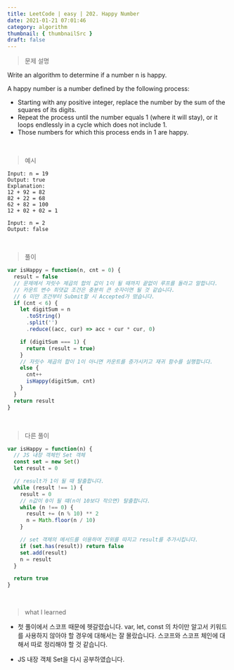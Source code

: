 ```yaml
---
title: LeetCode | easy | 202. Happy Number
date: 2021-01-21 07:01:46
category: algorithm
thumbnail: { thumbnailSrc }
draft: false
---
```


> 문제 설명

Write an algorithm to determine if a number n is happy.

A happy number is a number defined by the following process:

- Starting with any positive integer, replace the number by the sum of the squares of its digits.
- Repeat the process until the number equals 1 (where it will stay), or it loops endlessly in a cycle which does not include 1.
- Those numbers for which this process ends in 1 are happy.

<br>

> 예시

```
Input: n = 19
Output: true
Explanation:
12 + 92 = 82
82 + 22 = 68
62 + 82 = 100
12 + 02 + 02 = 1
```

```
Input: n = 2
Output: false
```

<br>

> 풀이

```js
var isHappy = function(n, cnt = 0) {
  result = false
  // 문제에서 자릿수 제곱의 합의 값이 1이 될 때까지 끝없이 루프를 돌라고 말합니다.
  // 카운트 변수 최댓값 조건은 충분히 큰 숫자이면 될 것 같습니다.
  // 6 미만 조건부터 Submit할 시 Accepted가 떴습니다.
  if (cnt < 6) {
    let digitSum = n
      .toString()
      .split('')
      .reduce((acc, cur) => acc + cur * cur, 0)

    if (digitSum === 1) {
      return (result = true)
    }
    // 자릿수 제곱의 합이 1이 아니면 카운트를 증가시키고 재귀 함수를 실행합니다.
    else {
      cnt++
      isHappy(digitSum, cnt)
    }
  }
  return result
}
```

<br>

> 다른 풀이

```js
var isHappy = function(n) {
  // JS 내장 객체인 Set 객체
  const set = new Set()
  let result = 0

  // result가 1이 될 때 탈출합니다.
  while (result !== 1) {
    result = 0
    // n값이 0이 될 떄(n이 10보다 작으면) 탈출합니다.
    while (n !== 0) {
      result += (n % 10) ** 2
      n = Math.floor(n / 10)
    }

    // set 객체의 메서드를 이용하여 진위를 따지고 result를 추가시킵니다.
    if (set.has(result)) return false
    set.add(result)
    n = result
  }

  return true
}
```

<br>

> what I learned

- 첫 풀이에서 스코프 때문에 헷갈렸습니다.
  var, let, const 의 차이만 알고서 키워드를 사용하지 않아야 할 경우에 대해서는 잘 몰랐습니다. 스코프와 스코프 체인에 대해서 따로 정리해야 할 것 같습니다.

- JS 내장 객체 Set을 다시 공부하였습니다.
